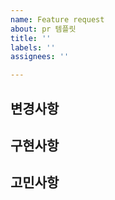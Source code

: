 ```yaml
---
name: Feature request
about: pr 템플릿
title: ''
labels: ''
assignees: ''

---
```


## 변경사항

## 구현사항


## 고민사항
